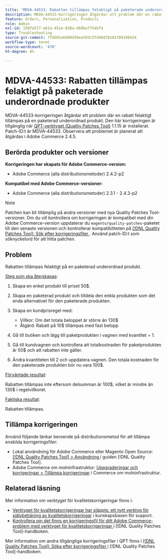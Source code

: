 ```yaml
---
title: 'MDVA-44533: Rabatten tillämpas felaktigt på paketerade underordnade produkter'
description: MDVA-44533-korrigeringen åtgärdar ett problem där en rabatt felaktigt tillämpas på en paketerad underordnad produkt. Den här korrigeringen är tillgänglig när [QPT-verktyget (Quality Patches Tool)](https://experienceleague.adobe.com/en/docs/commerce-operations/tools/quality-patches-tool/quality-patches-tool-to-self-serve-quality-patches) 1.1.15 är installerat. Patch-ID:t är MDVA-44533. Observera att problemet är planerat att åtgärdas i Adobe Commerce 2.4.5.
feature: Orders, Personalization, Products
role: Admin
exl-id: 150fe577-a61a-451e-838a-d60be7754bf4
type: Troubleshooting
source-git-commit: 7fdb02a6d89d50ea593c5fd99d78101f89198424
workflow-type: tm+mt
source-wordcount: '470'
ht-degree: 0%

---
```


# MDVA-44533: Rabatten tillämpas felaktigt på paketerade underordnade produkter

MDVA-44533-korrigeringen åtgärdar ett problem där en rabatt felaktigt tillämpas på en paketerad underordnad produkt. Den här korrigeringen är tillgänglig när [QPT-verktyget (Quality Patches Tool)](https://experienceleague.adobe.com/en/docs/commerce-operations/tools/quality-patches-tool/quality-patches-tool-to-self-serve-quality-patches) 1.1.15 är installerat. Patch-ID:t är MDVA-44533. Observera att problemet är planerat att åtgärdas i Adobe Commerce 2.4.5.

## Berörda produkter och versioner

**Korrigeringen har skapats för Adobe Commerce-version:**

* Adobe Commerce (alla distributionsmetoder) 2.4.2-p2

**Kompatibel med Adobe Commerce-versioner:**

* Adobe Commerce (alla distributionsmetoder) 2.3.1 - 2.4.3-p2

>[!NOTE]
>
>Patchen kan bli tillämplig på andra versioner med nya Quality Patches Tool-versioner. Om du vill kontrollera om korrigeringen är kompatibel med din Adobe Commerce-version uppdaterar du `magento/quality-patches`-paketet till den senaste versionen och kontrollerar kompatibiliteten på [[!DNL Quality Patches Tool]: Sök efter korrigeringsfiler ](https://experienceleague.adobe.com/en/docs/commerce-operations/tools/quality-patches-tool/quality-patches-tool-to-self-serve-quality-patches). Använd patch-ID:t som söknyckelord för att hitta patchen.

## Problem

Rabatten tillämpas felaktigt på en paketerad underordnad produkt.

<u>Steg som ska återskapas</u>:

1. Skapa en enkel produkt till priset 50$.
1. Skapa en paketerad produkt och tilldela den enkla produkten som det enda alternativet för den paketerade produkten.
1. Skapa en kundprisregel med:

   * Villkor: Om det totala beloppet är större än 130$
   * Åtgärd: Rabatt på 10$ tillämpas med fast belopp

1. Gå till butiken och lägg till paketprodukten i vagnen med kvantitet = 1.
1. Gå till kundvagnen och kontrollera att totalkostnaden för paketprodukten är 50$ och att rabatten inte gäller.
1. Ändra kvantiteten till 2 och uppdatera vagnen. Den totala kostnaden för den paketerade produkten bör nu vara 100$.

<u>Förväntade resultat</u>:

Rabatten tillämpas inte eftersom delsumman är 100\$, vilket är mindre än 130\$ i regelvillkoret.

<u>Faktiska resultat</u>:

Rabatten tillämpas.

## Tillämpa korrigeringen

Använd följande länkar beroende på distributionsmetod för att tillämpa enskilda korrigeringsfiler:

* Lokal användning för Adobe Commerce eller Magento Open Source: [[!DNL Quality Patches Tool] > Användning ](/help/tools/quality-patches-tool/usage.md) i guiden [!DNL Quality Patches Tool].
* Adobe Commerce om molninfrastruktur: [Uppgraderingar och korrigeringar > Tillämpa korrigeringar](https://experienceleague.adobe.com/docs/commerce-cloud-service/user-guide/develop/upgrade/apply-patches.html) i Commerce om molninfrastruktur.

## Relaterad läsning

Mer information om verktyget för kvalitetskorrigeringar finns i:

* [Verktyget för kvalitetskorrigeringar har släppts: ett nytt verktyg för självbetjäning av kvalitetskorrigeringar](https://experienceleague.adobe.com/en/docs/commerce-operations/tools/quality-patches-tool/quality-patches-tool-to-self-serve-quality-patches) i kunskapsbasen för support.
* [Kontrollera om det finns en korrigeringsfil för ditt Adobe Commerce-problem med verktyget för kvalitetskorrigeringar ](/help/tools/quality-patches-tool/patches-available-in-qpt/check-patch-for-magento-issue-with-magento-quality-patches.md) i [!DNL Quality Patches Tool]-handboken.

Mer information om andra tillgängliga korrigeringsfiler i QPT finns i [[!DNL Quality Patches Tool]: Söka efter korrigeringsfiler ](https://experienceleague.adobe.com/tools/commerce-quality-patches/index.html) i [!DNL Quality Patches Tool]-handboken.
